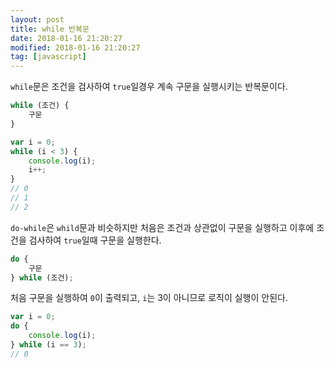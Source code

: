 ```yaml
---
layout: post
title: while 반복문
date: 2018-01-16 21:20:27
modified: 2018-01-16 21:20:27
tag: [javascript]
---
```


`while`문은 조건을 검사하여 `true`일경우 계속 구문을 실행시키는 반복문이다.

```javascript
while (조건) {
    구문
}
```

```javascript
var i = 0;
while (i < 3) {
    console.log(i);
    i++;
}
// 0
// 1
// 2
```

`do-while`은 `whild`문과 비슷하지만 처음은 조건과 상관없이 구문을 실행하고 이후에 조건을 검사하여 `true`일때 구문을 실행한다.

```javascript
do {
    구문
} while (조건);
```

처음 구문을 실행하여 `0`이 출력되고, `i`는 3이 아니므로 로직이 실행이 안된다.
```javascript
var i = 0;
do {
    console.log(i);
} while (i == 3);
// 0
```
